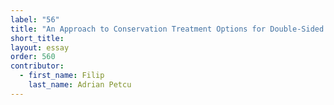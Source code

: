 ```yaml
---
label: "56"
title: "An Approach to Conservation Treatment Options for Double-Sided Painted Canvases with Ritual Functions"
short_title:
layout: essay
order: 560
contributor:
  - first_name: Filip
    last_name: Adrian Petcu
---
```

